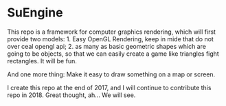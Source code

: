 # SuEngine
This repo is a framework for computer graphics rendering, which will first provide two models: 1. Easy OpenGL Rendering, keep in mide that do not over ceal opengl api; 2. as many as basic geometric shapes which are going to be objects, so that we can easily create a game like triangles fight rectangles. It will be fun.

And one more thing: Make it easy to draw something on a map or screen.

I create this repo at the end of 2017, and I will continue to contribute this repo in 2018.
Great thought, ah... We will see.
